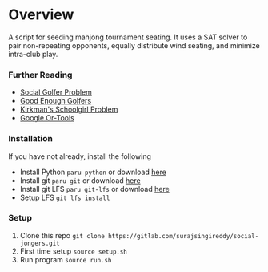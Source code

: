 # Overview
A script for seeding mahjong tournament seating. It uses a SAT solver to pair non-repeating opponents, equally distribute wind seating, and minimize intra-club play.

### Further Reading
* [Social Golfer Problem](https://mathworld.wolfram.com/SocialGolferProblem.html)
* [Good Enough Golfers](https://goodenoughgolfers.com/)
* [Kirkman's Schoolgirl Problem](https://mathworld.wolfram.com/KirkmansSchoolgirlProblem.html)
* [Google Or-Tools](https://phaethonprime.wordpress.com/2019/09/04/using-google-or-tools-for-social-golfers/#:~:text=The%20'Social%20Golfers'%20problem%20asks,the%20user%20named%20'mzl)


### Installation
If you have not already, install the following
* Install Python `paru python` or download [here](https://www.python.org/downloads/)
* Install git `paru git` or download [here](https://git-scm.com/downloads)
* Install git LFS `paru git-lfs` or download [here](https://git-lfs.github.com/)
* Setup LFS `git lfs install`

### Setup
1. Clone this repo `git clone https://gitlab.com/surajsingireddy/social-jongers.git`
3. First time setup `source setup.sh`
5. Run program `source run.sh`
